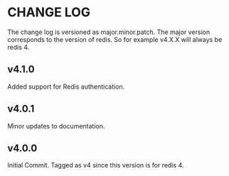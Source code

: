 # CHANGE LOG

The change log is versioned as major.minor.patch. The major version corresponds to the version of redis. So for example v4.X.X will always be redis 4.

## v4.1.0

Added support for Redis authentication. 

## v4.0.1

Minor updates to documentation.

## v4.0.0

Initial Commit. Tagged as v4 since this version is for redis 4.
